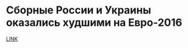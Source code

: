 # Сборные России и Украины оказались худшими на Евро-2016



[LINK](https://varlamov.ru/1798581.html)